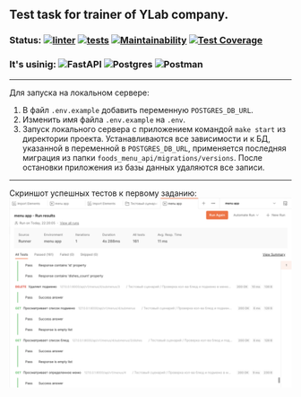 ## Test task for trainer of YLab company.
### Status: [![linter](https://github.com/Morozov33/foods_menu_api/actions/workflows/linter.yml/badge.svg)](https://github.com/Morozov33/foods_menu_api/actions/workflows/linter.yml)  [![tests](https://github.com/Morozov33/foods_menu_api/actions/workflows/tests.yml/badge.svg)](https://github.com/Morozov33/foods_menu_api/actions/workflows/tests.yml)  [![Maintainability](https://api.codeclimate.com/v1/badges/a01595bc13c6dadfd0ad/maintainability)](https://codeclimate.com/github/Morozov33/foods_menu_api/maintainability)  [![Test Coverage](https://api.codeclimate.com/v1/badges/a01595bc13c6dadfd0ad/test_coverage)](https://codeclimate.com/github/Morozov33/foods_menu_api/test_coverage)
### It's usinig: ![FastAPI](https://img.shields.io/badge/FastAPI-005571?style=for-the-badge&logo=fastapi)  ![Postgres](https://img.shields.io/badge/postgres-%23316192.svg?style=for-the-badge&logo=postgresql&logoColor=white)  ![Postman](https://img.shields.io/badge/Postman-FF6C37?style=for-the-badge&logo=postman&logoColor=white)
----
Для запуска на локальном сервере:
1. В файл `.env.example` добавить переменную `POSTGRES_DB_URL`.
2. Изменить имя файла `.env.example` на `.env`.
3. Запуск локального сервера с приложением командой `make start` из директории проекта. Устанавливаются все зависимости и к БД, указанной в переменной в `POSTGRES_DB_URL`, применяется последняя миграция из папки `foods_menu_api/migrations/versions`. После остановки приложения из базы данных удаляются все записи.
----
Скриншот успешных тестов к первому заданию:
![First test](https://github.com/Morozov33/foods_menu_api/blob/32cbc7212700602e4a10141b0a4daa5b890400c8/screnshoots/first_test_15-01-23.png)
